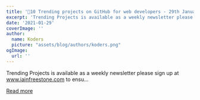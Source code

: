 ```yaml
---
title: '🚀10 Trending projects on GitHub for web developers - 29th January 2021'
excerpt: 'Trending Projects is available as a weekly newsletter please sign up at www.iainfreestone.com to ensu...'
date: '2021-01-29'
coverImage: ''
author:
  name: Koders
  picture: "assets/blog/authors/koders.png"
ogImage:
  url: ''
---
```


Trending Projects is available as a weekly newsletter please sign up at www.iainfreestone.com to ensu...

[Read more](https://dev.to/iainfreestone/10-trending-projects-on-github-for-web-developers-29th-january-2021-4ml2)
